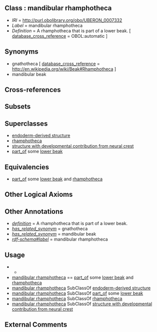 
## Class : mandibular rhamphotheca

 * *IRI* = http://purl.obolibrary.org/obo/UBERON_0007332
 * *Label* = mandibular rhamphotheca
 * *Definition* = A rhamphotheca that is part of a lower beak. [ [database_cross_reference](../../ef/oboInOwl#hasDbXref.md) = OBOL:automatic ]

## Synonyms

 * gnathotheca [ [database_cross_reference](../../ef/oboInOwl#hasDbXref.md) = http://en.wikipedia.org/wiki/Beak#Rhamphotheca ]
 * mandibular beak

## Cross-references


## Subsets


## Superclasses

 * [endoderm-derived structure](../../UBERON/19/UBERON_0004119.md)
 * [rhamphotheca](../../UBERON/30/UBERON_0007330.md)
 * [structure with developmental contribution from neural crest](../../UBERON/14/UBERON_0010314.md)
 * [part_of](../../BFO/50/BFO_0000050.md) some [lower beak](../../UBERON/13/UBERON_0010013.md)

## Equivalencies

 * [part_of](../../BFO/50/BFO_0000050.md) some [lower beak](../../UBERON/13/UBERON_0010013.md) and [rhamphotheca](../../UBERON/30/UBERON_0007330.md)

## Other Logical Axioms


## Other Annotations

 * *[definition](../../IAO/15/IAO_0000115.md)* = A rhamphotheca that is part of a lower beak.
 * *[has_related_synonym](../../ym/oboInOwl#hasRelatedSynonym.md)* = gnathotheca
 * *[has_related_synonym](../../ym/oboInOwl#hasRelatedSynonym.md)* = mandibular beak
 * *[rdf-schema#label](../../el/rdf-schema#label.md)* = mandibular rhamphotheca

## Usage

 * -
 * [mandibular rhamphotheca](../../UBERON/32/UBERON_0007332.md) == [part_of](../../BFO/50/BFO_0000050.md) some [lower beak](../../UBERON/13/UBERON_0010013.md) and [rhamphotheca](../../UBERON/30/UBERON_0007330.md)
 * [mandibular rhamphotheca](../../UBERON/32/UBERON_0007332.md) SubClassOf [endoderm-derived structure](../../UBERON/19/UBERON_0004119.md)
 * [mandibular rhamphotheca](../../UBERON/32/UBERON_0007332.md) SubClassOf [part_of](../../BFO/50/BFO_0000050.md) some [lower beak](../../UBERON/13/UBERON_0010013.md)
 * [mandibular rhamphotheca](../../UBERON/32/UBERON_0007332.md) SubClassOf [rhamphotheca](../../UBERON/30/UBERON_0007330.md)
 * [mandibular rhamphotheca](../../UBERON/32/UBERON_0007332.md) SubClassOf [structure with developmental contribution from neural crest](../../UBERON/14/UBERON_0010314.md)

## External Comments

